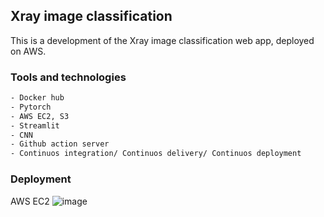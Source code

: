 ## Xray image classification
This is a development of the Xray image classification web app, deployed on AWS.
### Tools and technologies
```bash
- Docker hub
- Pytorch
- AWS EC2, S3 
- Streamlit
- CNN
- Github action server
- Continuos integration/ Continuos delivery/ Continuos deployment
```
### Deployment 
AWS EC2 
![image](https://github.com/ravi46931/upload2/assets/111634056/d4dab7f1-3101-4aea-9edd-ebed9fbfd3fa)